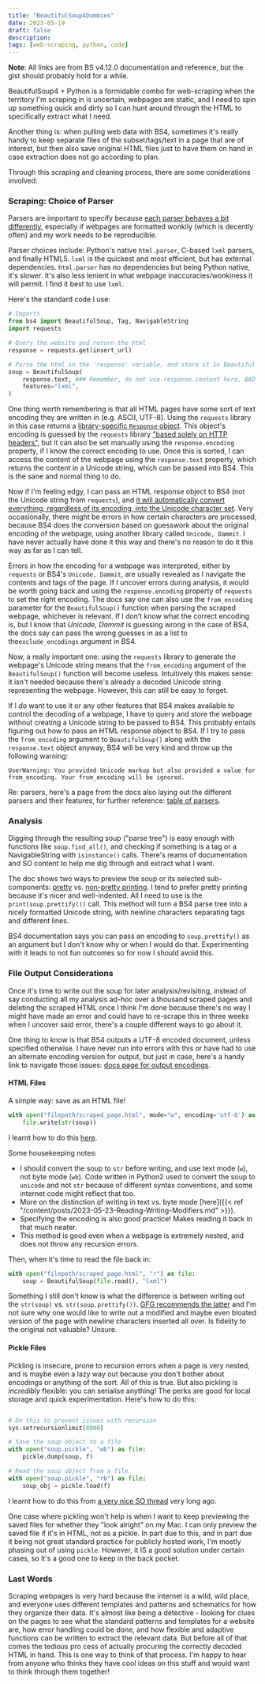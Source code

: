 ```yaml
---
title: "BeautifulSoup4Dummies"
date: 2023-05-19
draft: false
description: 
tags: [web-scraping, python, code]
---
```


**Note**: All links are from BS v4.12.0 documentation and reference, but the gist should probably hold for a while.

BeautifulSoup4 + Python is a formidable combo for web-scraping when the territory I'm scraping in is uncertain, webpages are static, and I need to spin up something quick and dirty so I can hunt around through the HTML to specifically extract what I need. 

Another thing is: when pulling web data with BS4, sometimes it's really handy to keep separate files of the subset/tags/text in a page that are of interest, but then also save original HTML files just to have them on hand in case extraction does not go according to plan.

Through this scraping and cleaning process, there are some coniderations involved:

### Scraping: Choice of Parser

Parsers are important to specify because [each parser behaves a bit differently](https://www.crummy.com/software/BeautifulSoup/bs4/doc/#differences-between-parsers), especially if webpages are formatted wonkily (which is decently often) and my work needs to be reproducible.

Parser choices include: Python's native ```html.parser```, C-based ```lxml``` parsers, and finally HTML5. ```lxml``` is the quickest and most efficient, but has external dependencies. ```html.parser``` has no dependencies but being Python native, it's slower. It's also less lenient in what webpage inaccuracies/wonkiness it will permit. I find it best to use ```lxml```.

Here's the standard code I use:

```python
# Imports
from bs4 import BeautifulSoup, Tag, NavigableString
import requests

# Query the website and return the html
response = requests.get(insert_url)

# Parse the html in the 'response' variable, and store it in Beautiful Soup format
soup = BeautifulSoup(
    response.text, ### Remember, do not use response.content here, BAD THINGS HAPPEN
    features="lxml", 
)
```

One thing worth remembering is that all HTML pages have some sort of text encoding they are written in (e.g. ASCII, UTF-8). Using the ```requests``` library in this case returns a [library-specific ```Response``` object](https://requests.readthedocs.io/en/latest/api/#requests.Response). This object's encoding is guessed by the ```requests```  library ["based solely on HTTP headers"](https://requests.readthedocs.io/en/latest/api/#requests.Response.text), but it can also be set manually using the ```response.encoding``` property, if I know the correct encoding to use. Once this is sorted, I can access the content of the webpage using the ```response.text``` property, which returns the content in a Unicode string, which can be passed into BS4. This is the sane and normal thing to do.

Now if I'm feeling edgy, I can pass an HTML response object to BS4 (not the Unicode string from ```requests```), and [it will automatically convert everything, regardless of its encoding, into the Unicode character set](https://www.crummy.com/software/BeautifulSoup/bs4/doc/#encodings). Very occasionally, there might be errors in how certain characters are processed, because BS4 does the conversion based on guesswork about the original encoding of the webpage, using another library called ```Unicode, Dammit```. I have never actually have done it this way and there's no reason to do it this way as far as I can tell.

Errors in how the encoding for a webpage was interpreted, either by ```requests``` or BS4's ```Unicode, Dammit```, are usually revealed as I navigate the contents and tags of the page. If I uncover errors during analysis, it would be worth going back and using the ```response.encoding``` property of ```requests``` to set the right encoding. The docs say one can also use the ```from_encoding``` parameter for the ```BeautifulSoup()``` function when parsing the scraped webpage, whichever is relevant. If I don’t know what the correct encoding is, but I know that _Unicode, Dammit_ is guessing wrong in the case of BS4, the docs say can pass the wrong guesses in as a list to the```exclude_encodings``` argument in BS4.

Now, a really important one: using the ```requests``` library to generate the webpage's Unicode string means that the ```from_encoding``` argument of the ```BeautifulSoup()``` function will become useless. Intuitively this makes sense: it isn't needed because there's already a decoded Unicode string representing the webpage. However, this can still be easy to forget.

If I _do_ want to use it or any other features that BS4 makes available to control the decoding of a webpage, I have to query and store the webpage without creating a Unicode string to be passed to BS4. This probably entails figuring out how to pass an HTML response object to BS4. If I try to pass the ```from_encoding``` argument to ```BeautifulSoup()``` along with the ```response.text``` object anyway, BS4 will be very kind and throw up the following warning:

```UserWarning: You provided Unicode markup but also provided a value for from_encoding. Your from_encoding will be ignored.```

Re: parsers, here's a page from the docs also laying out the different parsers and their features, for further reference: [table of parsers](https://www.crummy.com/software/BeautifulSoup/bs4/doc/#installing-a-parser).

### Analysis

Digging through the resulting soup ("parse tree") is easy enough with functions like ```soup.find_all()```, and checking if something is a tag or a NavigableString with ```isinstance()``` calls. There's reams of documentation and SO content to help me dig through and extract what I want.

The doc shows two ways to preview the soup or its selected sub-components: [pretty](https://www.crummy.com/software/BeautifulSoup/bs4/doc/#pretty-printing) vs. [non-pretty printing](https://www.crummy.com/software/BeautifulSoup/bs4/doc/#non-pretty-printing). I tend to prefer pretty printing because it's nicer and well-indented. All I need to use is the ```print(soup.prettify())``` call. This method will turn a BS4 parse tree into a nicely formatted Unicode string, with newline characters separating tags and different lines.

BS4 documentation says you can pass an encoding to ```soup.prettify()``` as an argument but I don't know why or when I would do that. Experimenting with it leads to not fun outcomes so for now I should avoid this.

### File Output Considerations

Once it's time to write out the soup for later analysis/revisiting, instead of say conducting all my analysis ad-hoc over a thousand scraped pages and deleting the scraped HTML once I think I'm done because there's no way I might have made an error and could have to re-scrape this in three weeks when I uncover said error, there's a couple different ways to go about it.

One thing to know is that BS4 outputs a UTF-8 encoded document, unless specified otherwise. I have never run into errors with this or have had to use an alternate encoding version for output, but just in case, here's a handy link to navigate those issues: [docs page for output encodings](https://www.crummy.com/software/BeautifulSoup/bs4/doc/#output-encoding).

#### HTML Files

A simple way: save as an HTML file!

```python
with open("filepath/scraped_page.html", mode="w", encoding='utf-8') as file:
    file.write(str(soup))
```

I learnt how to do this [here](https://stackoverflow.com/questions/40529848/how-to-write-the-output-to-html-file-with-python-beautifulsoup).

Some housekeeping notes:

- I should convert the soup to ```str``` before writing, and use text mode (```w```), not byte mode (```wb```). Code written in Python2 used to convert the soup to ```unicode``` and not ```str``` because of different syntax conventions, and some internet code might reflect that too.
- More on the distinction of writing in text vs. byte mode [here]({{< ref "/content/posts/2023-05-23-Reading-Writing-Modifiers.md" >}}).
- Specifying the encoding is also good practice! Makes reading it back in that much neater.
- This method is good even when a webpage is extremely nested, and does not throw any recursion errors.

Then, when it's time to read the file back in:

```python
with open("filepath/scraped_page.html", "r") as file:
    soup = BeautifulSoup(file.read(), "lxml")
```

Something I still don't know is what the difference is between writing out the ```str(soup)``` vs. ```str(soup.prettify())```. [GFG recommends the latter](https://www.geeksforgeeks.org/how-to-write-the-output-to-html-file-with-python-beautifulsoup/) and I'm not sure why one would like to write out a modified and maybe even bloated version of the page with newline characters inserted all over. Is fidelity to the original not valuable? Unsure.

#### Pickle Files

Pickling is insecure, prone to recursion errors when a page is very nested, and is maybe even a lazy way out because you don't bother about encodings or anything of the sort. All of this is true. But also pickling is _incredibly_ flexible: you can serialise anything! The perks are good for local storage and quick experimentation. Here's how to do this:

```python

# Do this to prevent issues with recursion
sys.setrecursionlimit(8000)

# Save the soup object to a file
with open("soup.pickle", "wb") as file:
    pickle.dump(soup, f)

# Read the soup object from a file
with open("soup.pickle", "rb") as file:
    soup_obj = pickle.load(f)

```

I learnt how to do this from [a very nice SO thread](https://stackoverflow.com/questions/52973700/how-to-save-the-beautifulsoup-object-to-a-file-and-then-read-from-it-as-beautifu) very long ago.

One case where pickling won't help is when I want to keep previewing the saved files for whether they "look alright" on my Mac. I can only preview the saved file if it's in HTML, not as a pickle. In part due to this, and in part due it being not great standard practice for publicly hosted work, I'm mostly phasing out of using ```pickle```. However, it IS a good solution under certain cases, so it's a good one to keep in the back pocket.

### Last Words

Scraping webpages is very hard because the internet is a wild, wild place, and everyone uses different templates and patterns and schematics for how they organize their data. It's almost like being a detective - looking for clues on the pages to see what the standard patterns and templates for a website are, how error handling could be done, and how flexible and adaptive functions can be written to extract the relevant data. But before all of that comes the tedious pro cess of actually procuring the correctly decoded HTML in hand. This is one way to think of that process. I'm happy to hear from anyone who thinks they have cool ideas on this stuff and would want to think through them together!
